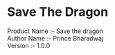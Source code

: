 # Save The Dragon
  Product Name :- Save the dragon
  <br> 
  Author Name :- Prince Bharadwaj 
  <br> 
  Version :- 1.0.0

